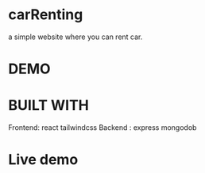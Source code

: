 # carRenting
a simple website where you can rent car.


# DEMO

# BUILT WITH

 Frontend: react tailwindcss
 Backend : express mongodob

# Live demo


